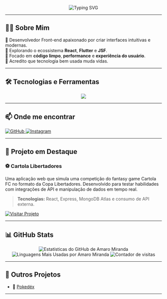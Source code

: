 <p align="center">
  <img src="https://readme-typing-svg.herokuapp.com?font=Fira+Code&weight=500&pause=1000&color=36BCF7&center=true&vCenter=true&width=500&lines=Olá%2C+eu+sou+Amaro+Miranda!;Desenvolvedor+Front-end;React+%7C+Flutter+%7C+JSF+%7C+Primefaces" alt="Typing SVG" />
</p>

---

## 👨‍💻 Sobre Mim

🎯 Desenvolvedor Front-end apaixonado por criar interfaces intuitivas e modernas.  
🧠 Explorando o ecossistema **React**, **Flutter** e **JSF**.  
🧼 Focado em **código limpo**, **performance** e **experiência do usuário**.  
🚀 Acredito que tecnologia bem usada muda vidas.

---

## 🛠️ Tecnologias e Ferramentas

<p align="center">
  <a href="https://skillicons.dev">
    <img src="https://skillicons.dev/icons?i=html,css,js,react,flutter,bootstrap,git,primefaces,jsf" />
  </a>
</p>

---

## 📫 Onde me encontrar

<p align="left">
  <a href="https://github.com/AmaroMiranda" target="_blank">
    <img src="https://img.shields.io/badge/GitHub-181717?style=for-the-badge&logo=github&logoColor=white" alt="GitHub">
  </a>
  <a href="https://www.instagram.com/amaro_miranda1/" target="_blank">
    <img src="https://img.shields.io/badge/Instagram-E4405F?style=for-the-badge&logo=instagram&logoColor=white" alt="Instagram">
  </a>
</p>

---

## 🚀 Projeto em Destaque

### ⚽ Cartola Libertadores

Uma aplicação web que simula uma competição do fantasy game Cartola FC no formato da Copa Libertadores. Desenvolvido para testar habilidades com integrações de API e manipulação de dados em tempo real.

> **Tecnologias:** React, Express, MongoDB Atlas e consumo de API externa.

<a href="https://cartola-libertadors.onrender.com/" target="_blank">
  <img src="https://img.shields.io/badge/Visitar_Projeto-0078D4?style=for-the-badge&logo=googlechrome&logoColor=white" alt="Visitar Projeto">
</a>

---

## 📊 GitHub Stats

<div align="center">

<img src="https://github-readme-stats.vercel.app/api?username=AmaroMiranda&show_icons=true&theme=dracula&include_all_commits=true&count_private=true" alt="Estatísticas do GitHub de Amaro Miranda" />

<img src="https://github-readme-stats.vercel.app/api/top-langs/?username=AmaroMiranda&layout=compact&langs_count=7&theme=dracula" alt="Linguagens Mais Usadas por Amaro Miranda" />

<img src="https://hits.sh/github.com/AmaroMiranda.svg?style=flat-square&color=555&label=VISITAS" alt="Contador de visitas" />

</div>

---

## 💼 Outros Projetos

- 🎲 [Pokedéx](https://github.com/AmaroMiranda/pokedex-app-flutter)

---


